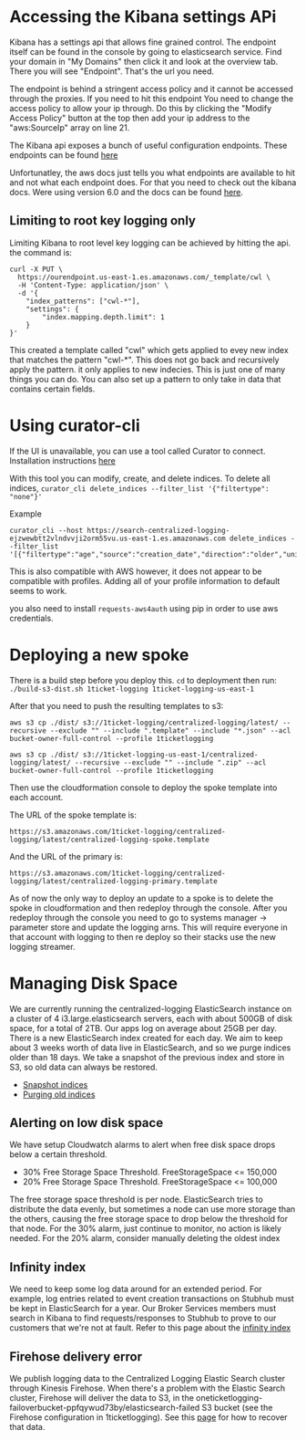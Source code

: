 # Accessing the Kibana settings APi

Kibana has a settings api that allows fine grained control. The endpoint itself
can be found in the console by going to elasticsearch service. Find your domain
in "My Domains" then click it and look at the overview tab. There you will see
"Endpoint". That's the url you need. 

The endpoint is behind a stringent access policy and it cannot be accessed 
through the proxies. If you need to hit this endpoint You need to change the
access policy to allow your ip through. Do this by clicking the "Modify Access Policy"
button at the top then add your ip address to the "aws:SourceIp" array on line 21.

The Kibana api exposes a bunch of useful configuration endpoints. These endpoints
can be found [here](https://docs.aws.amazon.com/elasticsearch-service/latest/developerguide/aes-supported-es-operations.html#es_version_6_0)

Unfortunatley, the aws docs just tells you what endpoints are available to hit
and not what each endpoint does. For that you need to check out the kibana docs.
Were using version 6.0 and the docs can be found [here](https://www.elastic.co/guide/en/elasticsearch/reference/6.0/index.html).

## Limiting to root key logging only

Limiting Kibana to root level key logging can be achieved by hitting the api.
the command is:

```shell
curl -X PUT \
  https://ourendpoint.us-east-1.es.amazonaws.com/_template/cwl \
  -H 'Content-Type: application/json' \
  -d '{
    "index_patterns": ["cwl-*"],
    "settings": {
    	"index.mapping.depth.limit": 1
    }
}'
```

This created a template called "cwl" which gets applied to evey new index that
matches the pattern "cwl-*". This does not go back and recursively apply the pattern.
it only applies to new indecies. This is just one of many things you can do.
You can also set up a pattern to only take in data that contains certain fields.

# Using curator-cli

If the UI is unavailable, you can use a tool called Curator to connect.
Installation instructions [here](https://www.elastic.co/guide/en/elasticsearch/client/curator/current/installation.html)

With this tool you can modify, create, and delete indices. 
To delete all indices,
`curator_cli delete_indices --filter_list '{"filtertype": "none"}'`

Example
```shell
curator_cli --host https://search-centralized-logging-ejzwewbtt2vlndvvji2orm55vu.us-east-1.es.amazonaws.com delete_indices --filter_list '[{"filtertype":"age","source":"creation_date","direction":"older","unit":"days","unit_count":7}]'
```

This is also compatible with AWS however, it does not appear to be compatible with
profiles. Adding all of your profile information to default seems to work.

you also need to install `requests-aws4auth` using pip in order to use aws credentials.

# Deploying a new spoke

There is a build step before you deploy this. `cd` to deployment then run:
`./build-s3-dist.sh 1ticket-logging 1ticket-logging-us-east-1`

After that you need to push the resulting templates to s3:

`aws s3 cp ./dist/ s3://1ticket-logging/centralized-logging/latest/ --recursive --exclude "" --include ".template" --include "*.json" --acl bucket-owner-full-control --profile 1ticketlogging`

`aws s3 cp ./dist/ s3://1ticket-logging-us-east-1/centralized-logging/latest/ --recursive --exclude "" --include ".zip" --acl bucket-owner-full-control --profile 1ticketlogging`

Then use the cloudformation console to deploy the spoke template into each account.

The URL of the spoke template is:

`https://s3.amazonaws.com/1ticket-logging/centralized-logging/latest/centralized-logging-spoke.template`

And the URL of the primary is:

`https://s3.amazonaws.com/1ticket-logging/centralized-logging/latest/centralized-logging-primary.template`

As of now the only way to deploy an update to a spoke is to delete the spoke
in cloudformation and then redeploy through the console. After you redeploy
through the console you need to go to systems manager -> parameter store and
update the logging arns. This will require everyone in that account with logging
to then re deploy so their stacks use the new logging streamer.

# Managing Disk Space

We are currently running the centralized-logging ElasticSearch instance on a cluster of 4 i3.large.elasticsearch servers, each with about 500GB of disk space, for a total of 2TB.  Our apps log on average about 25GB per day.  There is a new ElasticSearch index created for each day.  We aim to keep about 3 weeks worth of data live in ElasticSearch, and so we purge indices older than 18 days.  We take a snapshot of the previous index and store in S3, so old data can always be restored.

* [Snapshot indices](https://github.com/1T/aws-centralized-logging/tree/master/addons/indexcleaner#creating-snapshots-of-indices)
* [Purging old indices](https://github.com/1T/aws-centralized-logging/tree/master/addons/indexcleaner#purging-old-indices)

## Alerting on low disk space

We have setup Cloudwatch alarms to alert when free disk space drops below a certain threshold.  

* 30% Free Storage Space Threshold. FreeStorageSpace <= 150,000
* 20% Free Storage Space Threshold. FreeStorageSpace <= 100,000

The free storage space threshold is per node.  ElasticSearch tries to distribute the data evenly, but sometimes a node can use more storage than the others, causing the free storage space to drop below the threshold for that node.  For the 30% alarm, just continue to monitor, no action is likely needed.  For the 20% alarm, consider manually deleting the oldest index

## Infinity index

We need to keep some log data around for an extended period.  For example, log entries related to event creation transactions on Stubhub must be kept in ElasticSearch for a year.  Our Broker Services members must search in Kibana to find requests/responses to Stubhub to prove to our customers that we're not at fault.  Refer to this page about the [infinity index](https://github.com/1T/aws-centralized-logging/tree/master/addons/infinity)

## Firehose delivery error

We publish logging data to the Centralized Logging Elastic Search cluster through Kinesis Firehose. When there's a problem with the Elastic Search cluster, Firehose will deliver the data to S3, in the oneticketlogging-failoverbucket-ppfqywud73by/elasticsearch-failed S3 bucket (see the Firehose configuration in 1ticketlogging).  See this [page](https://docs.aws.amazon.com/firehose/latest/dev/basic-deliver.html#retry) for how to recover that data.
